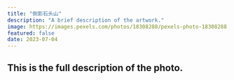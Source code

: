```yaml
---
title: "倒影石头山"
description: "A brief description of the artwork."
image: https://images.pexels.com/photos/18308288/pexels-photo-18308288.jpeg?auto=compress&cs=tinysrgb&w=1260&h=750&dpr=2
featured: false
date: 2023-07-04
---
```


## This is the full description of the photo.
